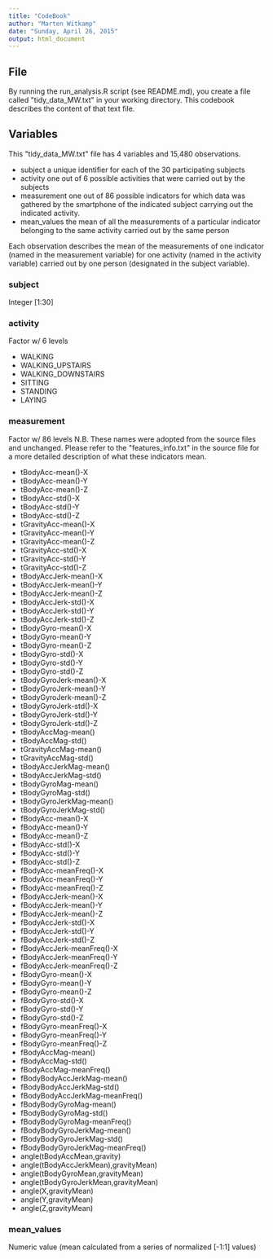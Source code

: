 ```yaml
---
title: "CodeBook"
author: "Marten Witkamp"
date: "Sunday, April 26, 2015"
output: html_document
---
```


## File
By running the run_analysis.R script (see README.md), you create a file called "tidy_data_MW.txt" in your working directory. This codebook describes the content of that text file.  

## Variables
This "tidy_data_MW.txt" file has 4 variables and 15,480 observations.

* subject       a unique identifier for each of the 30 participating subjects
* activity      one out of 6 possible activities that were carried out by the subjects
* measurement   one out of 86 possible indicators for which data was gathered by the smartphone of the indicated subject carrying out the indicated activity.  
* mean_values   the mean of all the measurements of a particular indicator belonging to the same activity carried out by the same person

Each observation describes the mean of the measurements of one indicator (named in the measurement variable) for one activity (named in the activity variable) carried out by one person (designated in the subject variable).

### subject
Integer [1:30]

### activity
Factor w/ 6 levels
* WALKING            
* WALKING_UPSTAIRS   
* WALKING_DOWNSTAIRS 
* SITTING           
* STANDING
* LAYING         

### measurement
Factor w/ 86 levels
N.B. These names were adopted from the source files and unchanged. Please refer to the "features_info.txt" in the source file for a more detailed description of what these indicators mean.
*  tBodyAcc-mean()-X                    
*  tBodyAcc-mean()-Y                   
*  tBodyAcc-mean()-Z                    
*  tBodyAcc-std()-X                    
*  tBodyAcc-std()-Y                     
*  tBodyAcc-std()-Z                    
*  tGravityAcc-mean()-X                 
*  tGravityAcc-mean()-Y                
*  tGravityAcc-mean()-Z                 
*  tGravityAcc-std()-X                 
*  tGravityAcc-std()-Y                  
*  tGravityAcc-std()-Z                 
*  tBodyAccJerk-mean()-X                
*  tBodyAccJerk-mean()-Y               
*  tBodyAccJerk-mean()-Z                
*  tBodyAccJerk-std()-X                
*  tBodyAccJerk-std()-Y                 
*  tBodyAccJerk-std()-Z                
*  tBodyGyro-mean()-X                   
*  tBodyGyro-mean()-Y                  
*  tBodyGyro-mean()-Z                   
*  tBodyGyro-std()-X                   
*  tBodyGyro-std()-Y                    
*  tBodyGyro-std()-Z                   
*  tBodyGyroJerk-mean()-X               
*  tBodyGyroJerk-mean()-Y              
*  tBodyGyroJerk-mean()-Z               
*  tBodyGyroJerk-std()-X               
*  tBodyGyroJerk-std()-Y                
*  tBodyGyroJerk-std()-Z               
*  tBodyAccMag-mean()                   
*  tBodyAccMag-std()                   
*  tGravityAccMag-mean()                
*  tGravityAccMag-std()                
*  tBodyAccJerkMag-mean()               
*  tBodyAccJerkMag-std()               
*  tBodyGyroMag-mean()                  
*  tBodyGyroMag-std()                  
*  tBodyGyroJerkMag-mean()              
*  tBodyGyroJerkMag-std()              
*  fBodyAcc-mean()-X                    
*  fBodyAcc-mean()-Y                   
*  fBodyAcc-mean()-Z                    
*  fBodyAcc-std()-X                    
*  fBodyAcc-std()-Y                     
*  fBodyAcc-std()-Z                    
*  fBodyAcc-meanFreq()-X                
*  fBodyAcc-meanFreq()-Y               
*  fBodyAcc-meanFreq()-Z                
*  fBodyAccJerk-mean()-X               
*  fBodyAccJerk-mean()-Y                
*  fBodyAccJerk-mean()-Z               
*  fBodyAccJerk-std()-X                 
*  fBodyAccJerk-std()-Y                
*  fBodyAccJerk-std()-Z                 
*  fBodyAccJerk-meanFreq()-X           
*  fBodyAccJerk-meanFreq()-Y            
*  fBodyAccJerk-meanFreq()-Z           
*  fBodyGyro-mean()-X                   
*  fBodyGyro-mean()-Y                  
*  fBodyGyro-mean()-Z                   
*  fBodyGyro-std()-X                   
*  fBodyGyro-std()-Y                    
*  fBodyGyro-std()-Z                   
*  fBodyGyro-meanFreq()-X               
*  fBodyGyro-meanFreq()-Y              
*  fBodyGyro-meanFreq()-Z               
*  fBodyAccMag-mean()                  
*  fBodyAccMag-std()                    
*  fBodyAccMag-meanFreq()              
*  fBodyBodyAccJerkMag-mean()           
*  fBodyBodyAccJerkMag-std()           
*  fBodyBodyAccJerkMag-meanFreq()       
*  fBodyBodyGyroMag-mean()             
*  fBodyBodyGyroMag-std()               
*  fBodyBodyGyroMag-meanFreq()         
*  fBodyBodyGyroJerkMag-mean()          
*  fBodyBodyGyroJerkMag-std()          
*  fBodyBodyGyroJerkMag-meanFreq()      
*  angle(tBodyAccMean,gravity)         
*  angle(tBodyAccJerkMean),gravityMean) 
*  angle(tBodyGyroMean,gravityMean)    
*  angle(tBodyGyroJerkMean,gravityMean) 
*  angle(X,gravityMean)                
*  angle(Y,gravityMean)                 
*  angle(Z,gravityMean)   

### mean_values
Numeric value (mean calculated from a series of normalized [-1:1] values)
